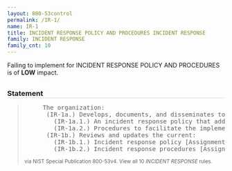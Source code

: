 ```yaml
---
layout: 800-53control
permalink: /IR-1/
name: IR-1
title: INCIDENT RESPONSE POLICY AND PROCEDURES INCIDENT RESPONSE
family: INCIDENT RESPONSE
family_cnt: 10
---
```

<p class="text-info">Failing to implement for INCIDENT RESPONSE POLICY AND PROCEDURES is of <b>LOW</b> impact.</p>

<h3 style="border-bottom:1px solid #ddd;margin:30px 0 8px 0;">Statement</h3>
<blockquote>
<pre>     The organization: 
      (IR-1a.) Develops, documents, and disseminates to [Assignment: organization-defined personnel or roles]: 
        (IR-1a.1.) An incident response policy that addresses purpose, scope, roles, responsibilities, management commitment, coordination among organizational entities, and compliance; and 
        (IR-1a.2.) Procedures to facilitate the implementation of the incident response policy and associated incident response controls; and 
      (IR-1b.) Reviews and updates the current: 
        (IR-1b.1.) Incident response policy [Assignment: organization-defined frequency]; and 
        (IR-1b.2.) Incident response procedures [Assignment: organization-defined frequency]. 
</pre>
<p><small>via NIST Special Publication 800-53v4. View all 10 <i>INCIDENT RESPONSE</i> rules. <a href="/cce/ssg/group/$Group_id"><span class="glyphicon glyphicon-link"></span></a> </small></p>
</blockquote>

